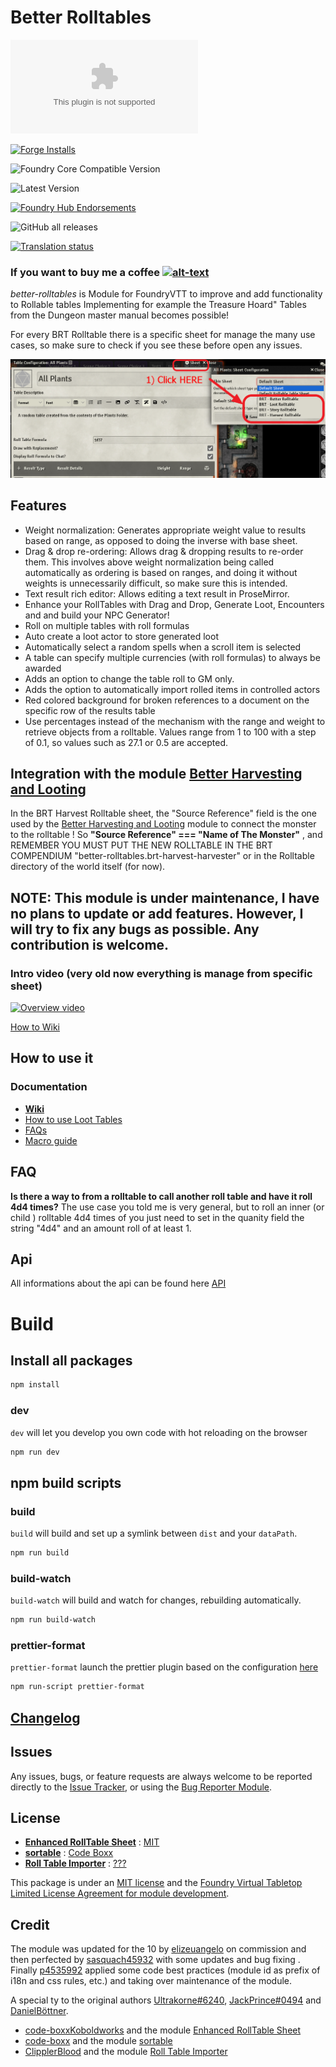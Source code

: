 # Better Rolltables #

![Latest Release Download Count](https://img.shields.io/github/downloads/p4535992/foundryvtt-better-rolltables/latest/module.zip?color=2b82fc&label=DOWNLOADS&style=for-the-badge)

[![Forge Installs](https://img.shields.io/badge/dynamic/json?label=Forge%20Installs&query=package.installs&suffix=%25&url=https%3A%2F%2Fforge-vtt.com%2Fapi%2Fbazaar%2Fpackage%2Fbetter-rolltables&colorB=006400&style=for-the-badge)](https://forge-vtt.com/bazaar#package=better-rolltables)

![Foundry Core Compatible Version](https://img.shields.io/badge/dynamic/json.svg?url=https%3A%2F%2Fraw.githubusercontent.com%2Fp4535992%2Ffoundryvtt-better-rolltables%2Fmaster%2Fmodule.json&label=Foundry%20Version&query=$.compatibleCoreVersion&colorB=orange&style=for-the-badge)

![Latest Version](https://img.shields.io/badge/dynamic/json.svg?url=https%3A%2F%2Fraw.githubusercontent.com%2Fp4535992%2Ffoundryvtt-better-rolltables%2Fmaster%2Fmodule.json&label=Latest%20Release&prefix=v&query=$.version&colorB=red&style=for-the-badge)

[![Foundry Hub Endorsements](https://img.shields.io/endpoint?logoColor=white&url=https%3A%2F%2Fwww.foundryvtt-hub.com%2Fwp-json%2Fhubapi%2Fv1%2Fpackage%2Fbetter-rolltables%2Fshield%2Fendorsements&style=for-the-badge)](https://www.foundryvtt-hub.com/package/better-rolltables/)

![GitHub all releases](https://img.shields.io/github/downloads/p4535992/foundryvtt-better-rolltables/total?style=for-the-badge)

[![Translation status](https://weblate.foundryvtt-hub.com/widgets/better-rolltables/-/287x66-black.png)](https://weblate.foundryvtt-hub.com/engage/better-rolltables/)

### If you want to buy me a coffee [![alt-text](https://img.shields.io/badge/-Patreon-%23ff424d?style=for-the-badge)](https://www.patreon.com/p4535992)

*better-rolltables* is Module for FoundryVTT to improve and add functionality to Rollable tables
Implementing for example the Treasure Hoard" Tables from the Dungeon master manual becomes possible!

For every BRT Rolltable there is a specific sheet for manage the many use cases, so make sure to check if you see these before open any issues.

![](wiki/img/brt_screen.png)

## Features

- Weight normalization: Generates appropriate weight value to results based on range, as opposed to doing the inverse with base sheet.
- Drag & drop re-ordering: Allows drag & dropping results to re-order them. This involves above weight normalization being called automatically as ordering is based on ranges, and doing it without weights is unnecessarily difficult, so make sure this is intended.
- Text result rich editor: Allows editing a text result in ProseMirror.
- Enhance your RollTables with Drag and Drop, Generate Loot, Encounters and and build your NPC Generator!
- Roll on multiple tables with roll formulas
- Auto create a loot actor to store generated loot
- Automatically select a random spells when a scroll item is selected
- A table can specify multiple currencies (with roll formulas) to always be awarded
- Adds an option to change the table roll to GM only.
- Adds the option to automatically import rolled items in controlled actors
- Red colored background for broken references to a document on the specific row of the results table
- Use percentages instead of the mechanism with the range and weight to retrieve objects from a rolltable. Values range from 1 to 100 with a step of 0.1, so values such as 27.1 or 0.5 are accepted.

## Integration with the module [Better Harvesting and Looting](https://github.com/OhhLoz/Harvester)

In the BRT Harvest Rolltable sheet, the "Source Reference" field is the one used by the  [Better Harvesting and Looting](https://github.com/OhhLoz/Harvester) module to connect the monster to the rolltable ! So **"Source Reference" === "Name of The Monster"** , and REMEMBER YOU MUST PUT THE NEW ROLLTABLE IN THE BRT COMPENDIUM "better-rolltables.brt-harvest-harvester" or in the Rolltable directory of the world itself (for now).

## NOTE: This module is under maintenance, I have no plans to update or add features. However, I will try to fix any bugs as possible. Any contribution is welcome.

### Intro video (very old now everything is manage from specific sheet)

[![Overview video](https://img.youtube.com/vi/TRg4y0joOKA/0.jpg)](https://www.youtube.com/watch?v=TRg4y0joOKA)

[How to Wiki](https://github.com/p4535992/foundryvtt-better-rolltables/blob/master/wiki/Home.md)

## How to use it

### Documentation

* [**Wiki**](https://github.com/p4535992/foundryvtt-better-rolltables/blob/master/wiki/Home.md)
* [How to use Loot Tables](https://github.com/p4535992/foundryvtt-better-rolltables/blob/master/wiki/Loot-Tables.md)
* [FAQs](https://github.com/p4535992/foundryvtt-better-rolltables/blob/master/wiki/FAQ.md)
* [Macro guide](https://github.com/p4535992/foundryvtt-better-rolltables/blob/master/wiki/API-for-macros-and-modules#how-to-roll-tables-from-macros.md)

## FAQ

**Is there a way to from a rolltable to call another roll table and have it roll 4d4 times?** The use case you told me is very general, but to roll an inner (or child ) rolltable 4d4 times of you just need to set in the quanity field the string "4d4" and an amount roll of at least 1.

## Api

All informations about the api can be found here [API](./wiki/api/api.md)

# Build

## Install all packages

```bash
npm install
```

### dev

`dev` will let you develop you own code with hot reloading on the browser

```bash
npm run dev
```

## npm build scripts

### build

`build` will build and set up a symlink between `dist` and your `dataPath`.

```bash
npm run build
```

### build-watch

`build-watch` will build and watch for changes, rebuilding automatically.

```bash
npm run build-watch
```

### prettier-format

`prettier-format` launch the prettier plugin based on the configuration [here](./.prettierrc)

```bash
npm run-script prettier-format
```

## [Changelog](./CHANGELOG.md)

## Issues

Any issues, bugs, or feature requests are always welcome to be reported directly to the [Issue Tracker](https://github.com/p4535992/foundryvtt-better-rolltables/issues ), or using the [Bug Reporter Module](https://foundryvtt.com/packages/bug-reporter/).

## License

- **[Enhanced RollTable Sheet](https://gitlab.com/koboldworks/agnostic/rolltable-sheet)** : [MIT](https://gitlab.com/koboldworks/agnostic/rolltable-sheet/-/blob/main/LICENSE)
- **[sortable](https://gist.github.com/code-boxx/45ebe489b99583dc170564113b1ad24e)** : [Code Boxx](https://gist.github.com/code-boxx/45ebe489b99583dc170564113b1ad24e#file-0-js-sortable-table-md)
- **[Roll Table Importer](https://github.com/ClipplerBlood/roll-table-importer)** : [???]()


This package is under an [MIT license](LICENSE) and the [Foundry Virtual Tabletop Limited License Agreement for module development](https://foundryvtt.com/article/license/).

## Credit

The module was updated for the 10 by [elizeuangelo](https://github.com/elizeuangelo) on commission and then perfected by [sasquach45932](https://github.com/sasquach45932) with some updates and bug fixing . Finally [p4535992](https://github.com/p4535992) applied some code best practices (module id as prefix of i18n and css rules, etc.) and taking over maintenance of the module.

A special ty to the original authors [Ultrakorne#6240](https://discordapp.com/users/Ultrakorne#6240), [JackPrince#0494](https://discordapp.com/users/JackPrince#0494) and [DanielBöttner](https://github.com/DanielBoettner).

- [code-boxxKoboldworks](https://gitlab.com/koboldworks) and the module [Enhanced RollTable Sheet](https://gitlab.com/koboldworks/agnostic/rolltable-sheet)
- [code-boxx](https://github.com/code-boxx) and the module [sortable](https://gist.github.com/code-boxx/45ebe489b99583dc170564113b1ad24e)
- [ClipplerBlood](https://github.com/ClipplerBlood) and the module [Roll Table Importer](https://github.com/ClipplerBlood/roll-table-importer)
